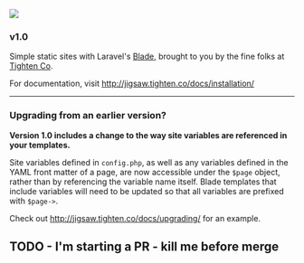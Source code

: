 ![](https://cloud.githubusercontent.com/assets/357312/25055001/5603687e-212e-11e7-8fad-0b33dbf7fb71.png)

### v1.0

Simple static sites with Laravel's [Blade](https://laravel.com/docs/5.4/blade), brought to you by the fine folks at [Tighten Co](http://tighten.co).

For documentation, visit http://jigsaw.tighten.co/docs/installation/

---

### Upgrading from an earlier version?

__Version 1.0 includes a change to the way site variables are referenced in your templates.__

Site variables defined in `config.php`, as well as any variables defined in the YAML front matter of a page, are now accessible under the `$page` object, rather than by referencing the variable name itself. Blade templates that include variables will need to be updated so that all variables are prefixed with `$page->`.

Check out http://jigsaw.tighten.co/docs/upgrading/ for an example.

## TODO - I'm starting a PR - kill me before merge
